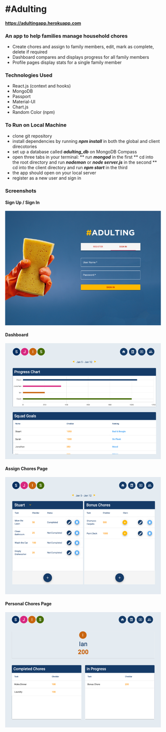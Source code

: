 # #Adulting 


#### https://adultingapp.herokuapp.com
### An app to help families manage household chores 
* Create chores and assign to family members, edit, mark as complete, delete if required
* Dashboard compares and displays progress for all family members
* Profile pages display stats for a single family member

### Technologies Used
* React.js (context and hooks)
* MongoDB
* Passport
* Material-UI
* Chart.js
* Random Color (npm)

### To Run on Local Machine
* clone git repository
* install dependencies by running **_npm install_** in both the global and client direcotories
* set up a database called **_adulting_db_** on MongoDB Compass
* open three tabs in your terminal:
** run **_mongod_** in the first
** cd into the root directory and run **_nodemon_** or **_node server.js_** in the second
** cd into the client directory and run **_npm start_** in the third
* the app should open on your local server
* register as a new user and sign in

### Screenshots

#### Sign Up / Sign In
![sign-in page](client/public/images/signIn.jpg)

#### Dashboard
![dashboard page](client/public/images/dashboard.jpg)

#### Assign Chores Page
![assign chores page](client/public/images/assignChores.jpg)

#### Personal Chores Page
![personal chores page](client/public/images/personalPage.jpg)
